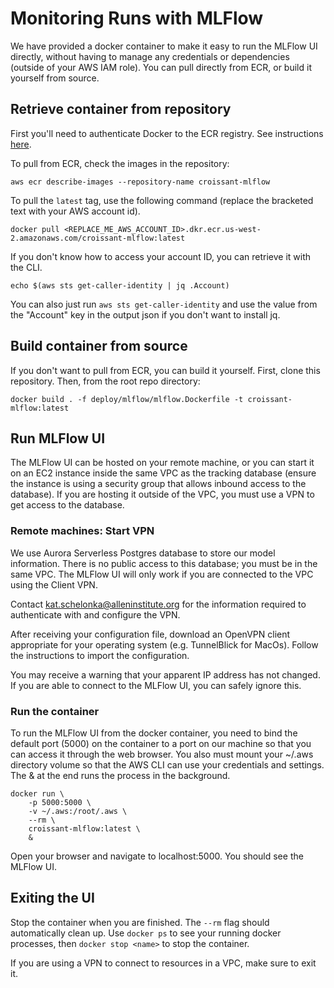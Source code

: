 # Monitoring Runs with MLFlow

We have provided a docker container to make it easy to run the MLFlow UI directly,
without having to manage any credentials or dependencies (outside of your AWS IAM role).
You can pull directly from ECR, or build it yourself from source.

## Retrieve container from repository
First you'll need to authenticate Docker to the ECR registry. 
See instructions [here](https://docs.aws.amazon.com/AmazonECR/latest/userguide/Registries.html#registry_auth).

To pull from ECR, check the images in the repository:

```
aws ecr describe-images --repository-name croissant-mlflow
```

To pull the `latest` tag, use the following command (replace the bracketed text
with your AWS account id).

```
docker pull <REPLACE_ME_AWS_ACCOUNT_ID>.dkr.ecr.us-west-2.amazonaws.com/croissant-mlflow:latest
```

If you don't know how to access your account ID, you can retrieve it with the CLI.

```
echo $(aws sts get-caller-identity | jq .Account)
```

You can also just run `aws sts get-caller-identity` and use the value from the "Account" key in the output
json if you don't want to install jq.

## Build container from source
If you don't want to pull from ECR, you can build it yourself. 
First, clone this repository. Then, from the root repo directory:

```
docker build . -f deploy/mlflow/mlflow.Dockerfile -t croissant-mlflow:latest
```

## Run MLFlow UI
The MLFlow UI can be hosted on your remote machine, or you can start it
on an EC2 instance inside the same VPC as the tracking database 
(ensure the instance is using a security group that allows inbound access to the database). 
If you are hosting it outside of the VPC, you must use a VPN to get access to the database.

### Remote machines: Start VPN
We use Aurora Serverless Postgres database to store our model information.
There is no public access to this database; you must be in the same VPC.
The MLFlow UI will only work if you are connected to the VPC using the Client VPN.

Contact <kat.schelonka@alleninstitute.org> for the information required to 
authenticate with and configure the VPN.

After receiving your configuration file, download an OpenVPN client appropriate
for your operating system (e.g. TunnelBlick for MacOs). Follow the instructions
to import the configuration.

You may receive a warning that your apparent IP address has not changed. If
you are able to connect to the MLFlow UI, you can safely ignore this.

### Run the container
To run the MLFlow UI from the docker container, you need to bind the default
port (5000) on the container to a port on our machine so that you can access
it through the web browser. You also must mount your ~/.aws directory volume
so that the AWS CLI can use your credentials and settings. The & at the end
runs the process in the background.

```
docker run \
    -p 5000:5000 \
    -v ~/.aws:/root/.aws \
    --rm \
    croissant-mlflow:latest \
    &
```
Open your browser and navigate to localhost:5000. You should see the MLFlow UI.

## Exiting the UI
Stop the container when you are finished. The `--rm` flag should automatically
clean up.  Use `docker ps` to see your running docker processes, then
`docker stop <name>` to stop the container.

If you are using a VPN to connect to resources in a VPC, make sure to exit it.